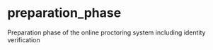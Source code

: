 # preparation_phase
Preparation phase of the online proctoring system including identity verification
